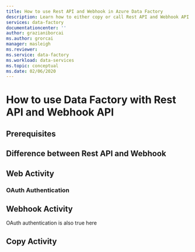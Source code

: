 ```yaml
---
title: How to use Rest API and Webhook in Azure Data Factory 
description: Learn how to either copy or call Rest API and Webhook API in Azure Data Factory.
services: data-factory
documentationcenter: ''
author: grazianiborcai
ms.author: grorcai
manager: masleigh
ms.reviewer: 
ms.service: data-factory
ms.workload: data-services
ms.topic: conceptual
ms.date: 02/06/2020
---
```

# How to use Data Factory with Rest API and Webhook API
## Prerequisites
## Difference between Rest API and Webhook
## Web Activity
### OAuth Authentication
## Webhook Activity
OAuth authentication is also true here
## Copy Activity
